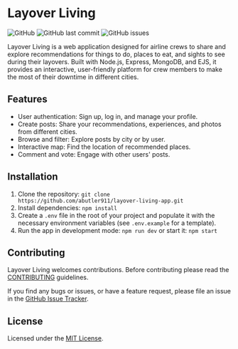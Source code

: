 # Layover Living

![GitHub](https://img.shields.io/github/license/abutler911/layover-living-app)
![GitHub last commit](https://img.shields.io/github/last-commit/abutler911/layover-living-app)
![GitHub issues](https://img.shields.io/github/issues/abutler911/layover-living-app)

Layover Living is a web application designed for airline crews to share and explore recommendations for things to do, places to eat, and sights to see during their layovers. Built with Node.js, Express, MongoDB, and EJS, it provides an interactive, user-friendly platform for crew members to make the most of their downtime in different cities.

## Features

- User authentication: Sign up, log in, and manage your profile.
- Create posts: Share your recommendations, experiences, and photos from different cities.
- Browse and filter: Explore posts by city or by user.
- Interactive map: Find the location of recommended places.
- Comment and vote: Engage with other users' posts.

## Installation

1. Clone the repository: `git clone https://github.com/abutler911/layover-living-app.git`
2. Install dependencies: `npm install`
3. Create a `.env` file in the root of your project and populate it with the necessary environment variables (see `.env.example` for a template).
4. Run the app in development mode: `npm run dev` or start it: `npm start`

## Contributing

Layover Living welcomes contributions. Before contributing please read the [CONTRIBUTING](/CONTRIBUTING.md) guidelines.

If you find any bugs or issues, or have a feature request, please file an issue in the [GitHub Issue Tracker](https://github.com/abutler911/layover-living-app/issues).

## License

Licensed under the [MIT License](/LICENSE).
